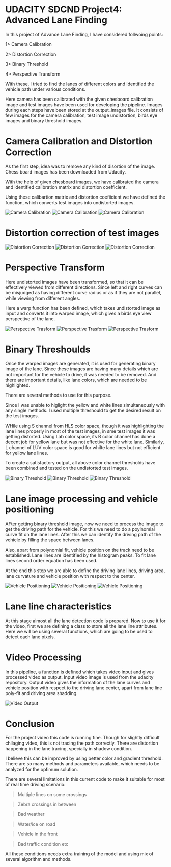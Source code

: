 
# UDACITY SDCND Project4:  Advanced Lane Finding


In this project of Advance Lane Finding, I have considered follwoing points: 

1> Camera Calibration

2> Distortion Correction

3> Binary Threshold 

4> Perspective Transform

With these, I tried to find the lanes of different colors and identified the vehicle path under various conditions.

Here camera has been calibrated with the given chesboard calibration image and test images have been used for developing the pipeline.
Images during each steps have been stored at the output_images file. It consists of few images for the camera calibration, test image undistortion, birds eye images and binary threshold images.


# Camera Calibration and Distortion Correction

As the first step, idea was to remove any kind of disortion of the image. 
Chess board images has been downloaded from Udacity. 


With the help of given chesboard images, we have calibrated the camera and identified calibration matrix and distortion coefficient. 

Using these calibartion matrix and distortion coefiicient we have defined the function, which converts test images into undistorted images. 

![Camera Calibration](output_images/Camera_calibration_chessboard1.png)
![Camera Calibration](output_images/Camera_calibration_chessboard2.png)
![Camera Calibration](output_images/Camera_calibration_chessboard3.png)

# Distortion correction of test images


![Distortion Correction](output_images/undistorted_test_image1.png)
![Distortion Correction](output_images/undistorted_test_image2.png)
![Distortion Correction](output_images/undistorted_test_image3.png)

# Perspective Transform

Here undistorted images have been transformed, so that it can be effectively viewed from different directions. Since left and right curves can be misjudged as having different curve radius or as if they are not parallel, while viewing from different angles.

Here a warp function has been defined, which takes undistorted image as input and converts it into warped image, which gives a birds eye view perspective of the lane.

![Perspective Trasform](output_images/bird_eye_test_image1.png)
![Perspective Trasform](output_images/bird_eye_test_image2.png)
![Perspective Trasform](output_images/bird_eye_test_image3.png)

# Binary Threshoulds

Once the warped images are generated, it is used for generating binary image of the lane. Since these images are having many details which are not important for the vehicle to drive, it was needed to be removed. And there are important details, like lane colors, which are needed to be highlighted.

There are several methods to use for this purpose. 

Since I was unable to higlight the yellow and white lines simultaneously with any single methods. I used multiple threshould to get the desired result on the test images. 

WHile using S channel from HLS color space, though it was highlighting the lane lines properly in most of the test images, in sme test images it was getting distorted.
Using Lab color space, its B color channel has done a decent job for yellow lane but was not effective for the white lane.
Similarly, L channel of LUV color space is good for whilte lane lines but not efficient for yellow lane lines. 

To create a satisfactory output, all above color channel thresholds have been combined and tested on the undistorted test images. 

![Binary Threshold](output_images/binary_threshold_test_image1.png)
![Binary Threshold](output_images/binary_threshold_test_image2.png)
![Binary Threshold](output_images/binary_threshold_test_image2.png)


# Lane image processing and vehicle positioning

AFter getting binary threshold image, now we need to process the image to get the driving path for the vehicle. For this we need to do a poylnomial curve fit on the lane lines. After this we can identify the driving path of the vehicle by filling the space between lanes. 

Also, apart from polynomial fit, vehicle position on the track need to be established. Lane lines are identified by the histogram peaks. To fit lane lines second order equation has been used.

At the end this step we are able to define the driving lane lines, driving area, lane curvature and vehicle position with respect to the center.


![Vehicle Positioning](output_images/line_filling_image1.png)
![Vehicle Positioning](output_images/line_filling_image2.png)
![Vehicle Positioning](output_images/line_filling_image3.png)

# Lane line characteristics

At this stage almost all the lane detection code is prepared. Now to use it for the video, first we are defining a class to store all the lane line attributes. Here we will be using several functions, which are going to be used to detect each lane pixels.

# Video Processing

In this pipeline, a function is defined which takes video input and gives processed video as output. Input video image is used from the udacity repository. Output video gives the information of the lane curves and vehicle position with respect to the driving lane center, apart from lane line poly-fit and driving area shadding.

![Video Output](output_images/video_out.png)

# Conclusion

For the project video this code is running fine. Though for slightly difficult chllaging video, this is not tracing the path correctly. There are distortion happening in the lane tracing, specially in shadow condition. 

I believe this can be improved by using better color and gradient threshold. There are so many methods and parameters available, which needs to be analyzed for the optimum solution.

There are several limitations in this current code to make it suitable for most of real time driving scenario:

> Multiple lines on some crossings

> Zebra crossings in between

> Bad weather

> Water/ice on road

> Vehicle in the front

> Bad traffic condition etc

All these conditions needs extra training of the model and using mix of several algorithm and methods. 


```python

```
